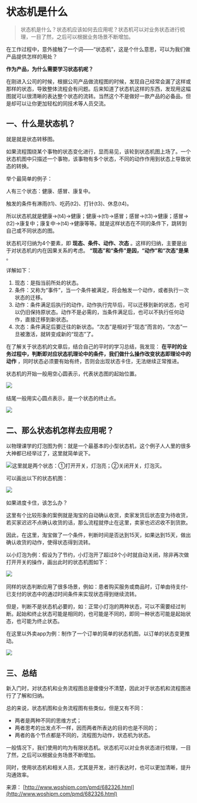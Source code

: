# 状态机是什么

> 状态机是什么？状态机应该如何去应用呢？状态机可以对业务状态进行梳理，一目了然，之后可以根据业务场景不断增加。

在工作过程中，意外接触了一个词——“状态机”，这是个什么意思，可以为我们做产品提供怎样的用处？

**作为产品，为什么需要学习状态机呢？**

在刚进入公司的时候，根据公司产品做流程图的时候，发现自己经常会漏了这样或那样的状态，导致整体流程会有问题。后来知道了状态机这样的东西，发现用这幅图就可以很清晰的表达整个状态的流转。当然这个不是做好一款产品的必备品，但是却可以让你更加轻松的同技术等人员交流。

## 一、什么是状态机？

就是就是状态转移图。

如果流程围绕某个事物的状态变化进行，显而易见，该轮到状态机图上场了。一个状态机图中只描述一个事物，该事物有多个状态，不同的动作作用到状态上导致状态的转换。

举个最简单的例子：

人有三个状态：健康、感冒、康复中。

触发的条件有淋雨(t1)、吃药(t2)、打针(t3)、休息(t4)。

所以状态机就是健康->(t4)->健康；健康->(t1)->感冒；感冒->(t3)->健康；感冒->(t2)->康复中；康复中->(t4)->健康等等。就是这样状态在不同的条件下，跳转到自己或不同状态的图。

状态机可归纳为4个要素，即 **现态、条件、动作、次态** 。这样的归纳，主要是出于对状态机的内在因果关系的考虑。 **“现态”和“条件”是因，“动作”和“次态”是果** 。

详解如下：

1. 现态：是指当前所处的状态。
2. 条件：又称为“事件”，当一个条件被满足，将会触发一个动作，或者执行一次状态的迁移。
3. 动作：条件满足后执行的动作，动作执行完毕后，可以迁移到新的状态，也可以仍旧保持原状态。动作不是必需的，当条件满足后，也可以不执行任何动作，直接迁移到新状态。
4. 次态：条件满足后要迁往的新状态。“次态”是相对于“现态”而言的，“次态”一旦被激活，就转变成新的“现态”了。

在了解关于状态机的文章后，结合自己的平时的学习总结，我发现： **在平时的业务过程中，判断即对应状态机理论中的条件，我们做什么操作改变状态即理论中的动作** ，同时状态必须要有始有终，否则会出现状态卡住，无法继续正常推进。

状态机的开始一般用空心圆表示，代表状态图的起始位置。

![](0.9003375112041165-20220831221901-uyrzokc.png)​

结尾一般用实心圆点表示，是一个状态的终止点。

![](0.9027253089362535-20220831221901-01e7vi7.png)​

## 二、那么状态机怎样去应用呢？

以物理课学的灯泡图为例：就是一个最基本的小型状态机，这个例子人人里的很多大神都已经举过了，这里就简单说下。

![](0.5777661301420056-20220831221901-444jkoe.png)这里就是两个状态：①打开开关，灯泡亮；②关闭开关，灯泡灭。

可以画出以下的状态机图：

![](0.91983868516978-20220831221901-74ykdve.png)​

如果进度卡住，该怎么办？

这里有个比较形象的案例就是淘宝的自动确认收货，卖家发货后状态变为待收货，若买家迟迟不点确认收货的话，那么流程就停止在这里，卖家也迟迟收不到货款。

因此，在这里，淘宝做了一个条件，判断时间是否达到15天，如果达到15天，做出确认收货的动作，使得状态得到流转。

以小灯泡为例：假设为了节约，小灯泡开了超过8个小时就自动关闭，除非再次做打开开关的操作，画出此时的状态机图如下：

![](0.9382811102551671-20220831221901-8oqx82z.png)​

同样的状态判断应用了很多场景，例如：患者购买服务或商品时，订单由待支付-已支付的状态中的通过时间条件来实现状态得到继续流转。

但是，判断不是状态机必要的，如：正常小灯泡的两种状态，可以不需要经过判断。起始和终止状态可能是相同的，也可能是不同的，即同一种状态可能是起始状态，也可能为终止状态。

在这里以外卖app为例：制作了一个订单的简单的状态机图，以订单的状态变更推动。

![](0.13033007424207388-20220831221901-dk3yhik.png)​

## 三、总结

新入门时，对状态机和业务流程图总是傻傻分不清楚，因此对于状态机和流程图进行了了解和归纳。

总的来说，状态机图和业务流程图有些类似，但是又有不同：

* 两者是两种不同的思维方式；
* 两者思考的出发点不一样，因而两者所表达的目的也是不同的；
* 两者的各个节点都是不同的，流程图为动作，状态机为状态。

一般情况下，我们使用的均为有限状态机。状态机可以对业务状态进行梳理，一目了然，之后可以根据业务场景不断增加。

同时，使用状态机和相关人员，尤其是开发，进行表达时，也可以更加清晰，提升沟通效率。

来源： [http://www.woshipm.com/pmd/682326.html](http://www.woshipm.com/pmd/682326.html)

